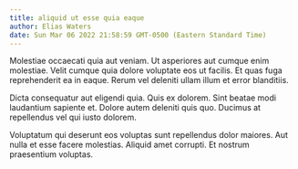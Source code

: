 ```yaml
---
title: aliquid ut esse quia eaque
author: Elias Waters
date: Sun Mar 06 2022 21:58:59 GMT-0500 (Eastern Standard Time)
---
```

Molestiae occaecati quia aut veniam. Ut asperiores aut cumque enim molestiae. Velit cumque quia dolore voluptate eos ut facilis. Et quas fuga reprehenderit ea in eaque. Rerum vel deleniti ullam illum et error blanditiis.

 Dicta consequatur aut eligendi quia. Quis ex dolorem. Sint beatae modi laudantium sapiente et. Dolore autem deleniti quis quo. Ducimus at repellendus vel qui iusto dolorem.

 Voluptatum qui deserunt eos voluptas sunt repellendus dolor maiores. Aut nulla et esse facere molestias. Aliquid amet corrupti. Et nostrum praesentium voluptas.